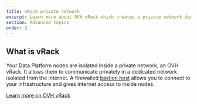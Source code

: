 ```yaml
---
title: vRack private network
excerpt: Learn more about OVH vRack which creates a private network dedicated to your Analytics Data Platform
section: Advanced topics
order: 2
---
```


## What is vRack
Your Data Platform nodes are isolated inside a private network, an OVH vRack. It allows
them to communicate privately in a dedicated network isolated from the internet.
A firewalled [bastion host](../connect-using-ssh/guide.en-gb.md) allows you to
connect to your infrastructure and gives internet access to inside nodes.

[Learn more on OVH vRack](https://docs.ovh.com/gb/en/public-cloud/use_vrack_and_private_networks_with_public_cloud_instances)

